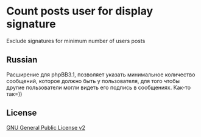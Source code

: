 # Count posts user for display signature
Exclude signatures for minimum number of users posts

## Russian
Расширение для phpBB3.1, позволяет указать минимальное количество сообщений, которое должно быть у пользователя, для того чтобы другие пользователи могли видеть его подпись в сообщениях. Как-то так=))

## License
[GNU General Public License v2](http://opensource.org/licenses/GPL-2.0)
